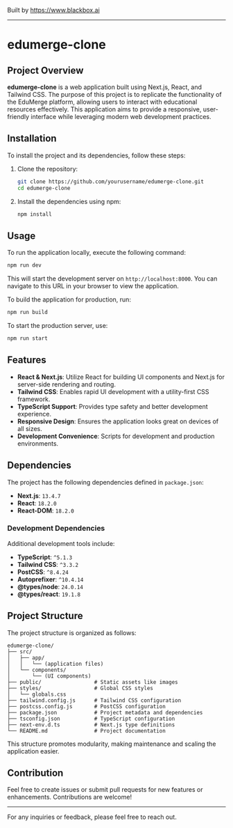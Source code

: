 
Built by https://www.blackbox.ai

---

# edumerge-clone

## Project Overview
**edumerge-clone** is a web application built using Next.js, React, and Tailwind CSS. The purpose of this project is to replicate the functionality of the EduMerge platform, allowing users to interact with educational resources effectively. This application aims to provide a responsive, user-friendly interface while leveraging modern web development practices.

## Installation

To install the project and its dependencies, follow these steps:

1. Clone the repository:
   ```bash
   git clone https://github.com/yourusername/edumerge-clone.git
   cd edumerge-clone
   ```

2. Install the dependencies using npm:
   ```bash
   npm install
   ```

## Usage

To run the application locally, execute the following command:
```bash
npm run dev
```
This will start the development server on `http://localhost:8000`. You can navigate to this URL in your browser to view the application.

To build the application for production, run:
```bash
npm run build
```

To start the production server, use:
```bash
npm run start
```

## Features
- **React & Next.js**: Utilize React for building UI components and Next.js for server-side rendering and routing.
- **Tailwind CSS**: Enables rapid UI development with a utility-first CSS framework.
- **TypeScript Support**: Provides type safety and better development experience.
- **Responsive Design**: Ensures the application looks great on devices of all sizes.
- **Development Convenience**: Scripts for development and production environments.

## Dependencies

The project has the following dependencies defined in `package.json`:

- **Next.js**: `13.4.7`
- **React**: `18.2.0`
- **React-DOM**: `18.2.0`

### Development Dependencies
Additional development tools include:

- **TypeScript**: `^5.1.3`
- **Tailwind CSS**: `^3.3.2`
- **PostCSS**: `^8.4.24`
- **Autoprefixer**: `^10.4.14`
- **@types/node**: `24.0.14`
- **@types/react**: `19.1.8`

## Project Structure
The project structure is organized as follows:

```
edumerge-clone/
├── src/
│   ├── app/
│   │   └── (application files)
│   └── components/
│       └── (UI components)
├── public/                 # Static assets like images
├── styles/                 # Global CSS styles
│   └── globals.css
├── tailwind.config.js      # Tailwind CSS configuration
├── postcss.config.js       # PostCSS configuration
├── package.json            # Project metadata and dependencies
├── tsconfig.json           # TypeScript configuration
├── next-env.d.ts           # Next.js type definitions
└── README.md               # Project documentation
```

This structure promotes modularity, making maintenance and scaling the application easier.

## Contribution
Feel free to create issues or submit pull requests for new features or enhancements. Contributions are welcome!

---

For any inquiries or feedback, please feel free to reach out.